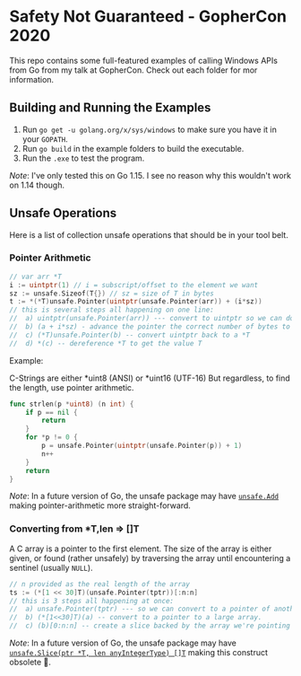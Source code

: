 # Safety Not Guaranteed - GopherCon 2020

This repo contains some full-featured examples of calling Windows APIs from Go from my talk at GopherCon.
Check out each folder for mor information.

## Building and Running the Examples

1. Run `go get -u golang.org/x/sys/windows` to make sure you have it in your `GOPATH`.
2. Run `go build` in the example folders to build the executable.
3. Run the `.exe` to test the program.

*Note*: I've only tested this on Go 1.15. I see no reason why this wouldn't work on 1.14 though.

## Unsafe Operations

Here is a list of collection unsafe operations that should be in your tool belt.

### Pointer Arithmetic

```go
// var arr *T
i := uintptr(1) // i = subscript/offset to the element we want
sz := unsafe.Sizeof(T{}) // sz = size of T in bytes
t := *(*T)unsafe.Pointer(uintptr(unsafe.Pointer(arr)) + (i*sz))
// this is several steps all happening on one line:
//  a) uintptr(unsafe.Pointer(arr)) --- convert to uintptr so we can do arithmetic
//  b) (a + i*sz) - advance the pointer the correct number of bytes to get to index 'i'
//  c) (*T)unsafe.Pointer(b) -- convert uintptr back to a *T
//  d) *(c) -- dereference *T to get the value T
```

Example:

C-Strings are either *uint8 (ANSI) or *uint16 (UTF-16)
But regardless, to find the length, use pointer arithmetic.

```go
func strlen(p *uint8) (n int) {
	if p == nil {
		return
	}
	for *p != 0 {
		p = unsafe.Pointer(uintptr(unsafe.Pointer(p)) + 1)
		n++
	}
    return
}
```

*Note*: In a future version of Go, the unsafe package may have [`unsafe.Add`](https://github.com/golang/go/issues/40481) making pointer-arithmetic more straight-forward.

### Converting from *T,len => []T

A C array is a pointer to the first element. 
The size of the array is either given, or found (rather unsafely) by traversing the array until encountering a sentinel (usually `NULL`).

```go
// n provided as the real length of the array
ts := (*[1 << 30]T)(unsafe.Pointer(tptr))[:n:n]
// this is 3 steps all happening at once:
//  a) unsafe.Pointer(tptr) --- so we can convert to a pointer of another type
//  b) (*[1<<30]T)(a) -- convert to a pointer to a large array.
//  c) (b)[0:n:n] -- create a slice backed by the array we're pointing at, setting both its length and capacity to the known value 'n'
```

*Note*: In a future version of Go, the unsafe package may have [`unsafe.Slice(ptr *T, len anyIntegerType) []T`](https://github.com/golang/go/issues/19367) making this construct obsolete 🎉.